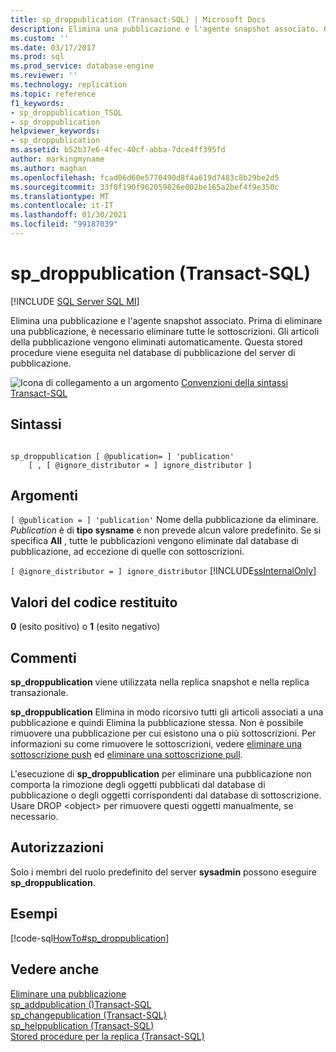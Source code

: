 ```yaml
---
title: sp_droppublication (Transact-SQL) | Microsoft Docs
description: Elimina una pubblicazione e l'agente snapshot associato. Questa stored procedure viene eseguita nel database di pubblicazione del server di pubblicazione.
ms.custom: ''
ms.date: 03/17/2017
ms.prod: sql
ms.prod_service: database-engine
ms.reviewer: ''
ms.technology: replication
ms.topic: reference
f1_keywords:
- sp_droppublication_TSQL
- sp_droppublication
helpviewer_keywords:
- sp_droppublication
ms.assetid: b52b37e6-4fec-40cf-abba-7dce4ff395fd
author: markingmyname
ms.author: maghan
ms.openlocfilehash: fcad06d60e5770490d8f4a619d7483c8b29be2d5
ms.sourcegitcommit: 33f0f190f962059826e002be165a2bef4f9e350c
ms.translationtype: MT
ms.contentlocale: it-IT
ms.lasthandoff: 01/30/2021
ms.locfileid: "99187039"
---
```

# <a name="sp_droppublication-transact-sql"></a>sp_droppublication (Transact-SQL)
[!INCLUDE [SQL Server SQL MI](../../includes/applies-to-version/sql-asdbmi.md)]

  Elimina una pubblicazione e l'agente snapshot associato. Prima di eliminare una pubblicazione, è necessario eliminare tutte le sottoscrizioni. Gli articoli della pubblicazione vengono eliminati automaticamente. Questa stored procedure viene eseguita nel database di pubblicazione del server di pubblicazione.  
  
 ![Icona di collegamento a un argomento](../../database-engine/configure-windows/media/topic-link.gif "Icona di collegamento a un argomento") [Convenzioni della sintassi Transact-SQL](../../t-sql/language-elements/transact-sql-syntax-conventions-transact-sql.md)  
  
## <a name="syntax"></a>Sintassi  
  
```  
  
sp_droppublication [ @publication= ] 'publication'   
    [ , [ @ignore_distributor = ] ignore_distributor ]  
```  
  
## <a name="arguments"></a>Argomenti  
`[ @publication = ] 'publication'` Nome della pubblicazione da eliminare. *Publication* è di **tipo sysname** e non prevede alcun valore predefinito. Se si specifica **All** , tutte le pubblicazioni vengono eliminate dal database di pubblicazione, ad eccezione di quelle con sottoscrizioni.  
  
`[ @ignore_distributor = ] ignore_distributor` [!INCLUDE[ssInternalOnly](../../includes/ssinternalonly-md.md)]  
  
## <a name="return-code-values"></a>Valori del codice restituito  
 **0** (esito positivo) o **1** (esito negativo)  
  
## <a name="remarks"></a>Commenti  
 **sp_droppublication** viene utilizzata nella replica snapshot e nella replica transazionale.  
  
 **sp_droppublication** Elimina in modo ricorsivo tutti gli articoli associati a una pubblicazione e quindi Elimina la pubblicazione stessa. Non è possibile rimuovere una pubblicazione per cui esistono una o più sottoscrizioni. Per informazioni su come rimuovere le sottoscrizioni, vedere [eliminare una sottoscrizione push](../../relational-databases/replication/delete-a-push-subscription.md) ed [eliminare una sottoscrizione pull](../../relational-databases/replication/delete-a-pull-subscription.md).  
  
 L'esecuzione di **sp_droppublication** per eliminare una pubblicazione non comporta la rimozione degli oggetti pubblicati dal database di pubblicazione o degli oggetti corrispondenti dal database di sottoscrizione. Usare DROP \<object> per rimuovere questi oggetti manualmente, se necessario.  
  
## <a name="permissions"></a>Autorizzazioni  
 Solo i membri del ruolo predefinito del server **sysadmin** possono eseguire **sp_droppublication**.  
  
## <a name="examples"></a>Esempi  
 [!code-sql[HowTo#sp_droppublication](../../relational-databases/replication/codesnippet/tsql/sp-droppublication-trans_1.sql)]  
  
## <a name="see-also"></a>Vedere anche  
 [Eliminare una pubblicazione](../../relational-databases/replication/publish/delete-a-publication.md)   
 [sp_addpublication &#40;&#41;Transact-SQL ](../../relational-databases/system-stored-procedures/sp-addpublication-transact-sql.md)   
 [sp_changepublication &#40;Transact-SQL&#41;](../../relational-databases/system-stored-procedures/sp-changepublication-transact-sql.md)   
 [sp_helppublication &#40;Transact-SQL&#41;](../../relational-databases/system-stored-procedures/sp-helppublication-transact-sql.md)   
 [Stored procedure per la replica &#40;Transact-SQL&#41;](../../relational-databases/system-stored-procedures/replication-stored-procedures-transact-sql.md)  
  
  

